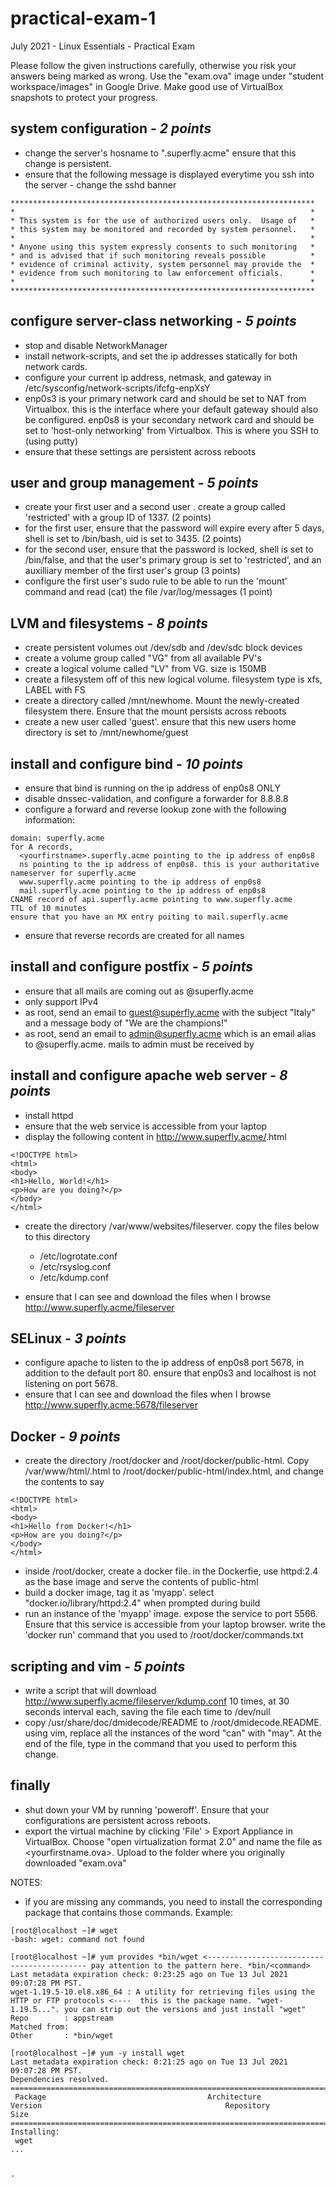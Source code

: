 # practical-exam-1
July 2021 - Linux Essentials - Practical Exam

Please follow the given instructions carefully, otherwise you risk your answers being marked as wrong. Use the "exam.ova" image under "student workspace/images" in Google Drive.  Make good use of VirtualBox snapshots to protect your progress.

## system configuration - *2 points*
 
- change the server's hosname to "<yourfirstname>.superfly.acme" ensure that this change is persistent.
- ensure that the following message is displayed everytime you ssh into the server - change the sshd banner 

```
********************************************************************
*                                                                  *
* This system is for the use of authorized users only.  Usage of   *
* this system may be monitored and recorded by system personnel.   *
*                                                                  *
* Anyone using this system expressly consents to such monitoring   *
* and is advised that if such monitoring reveals possible          *
* evidence of criminal activity, system personnel may provide the  *
* evidence from such monitoring to law enforcement officials.      *
*                                                                  *
********************************************************************
```

## configure server-class networking - *5 points*

- stop and disable NetworkManager 
- install network-scripts, and set the ip addresses statically for both network cards.
- configure your current ip address, netmask, and gateway in /etc/sysconfig/network-scripts/ifcfg-enpXsY 
- enp0s3 is your primary network card and should be set to NAT from Virtualbox. this is the interface where your default gateway should also be configured. enp0s8 is your secondary network card and should be set to 'host-only networking' from Virtualbox. This is where you SSH to (using putty) 
- ensure that these settings are persistent across reboots 

## user and group management - *5 points*

- create your first user <your first name> and a second user <your last name>. create a group called 'restricted' with a group ID of 1337. (2 points)
- for the first user, ensure that the password will expire every after 5 days, shell is set to /bin/bash, uid is set to 3435. (2 points)
- for the second user, ensure that the password is locked, shell is set to /bin/false, and that the user's primary group is set to 'restricted', and an auxilliary member of the first user's group (3 points)
- configure the first user's sudo rule to be able to run the 'mount' command and read (cat) the file /var/log/messages (1 point)

## LVM and filesystems - *8 points*
- create persistent volumes out /dev/sdb and /dev/sdc block devices
- create a volume group called "VG<firstname>" from all available PV's
- create a logical volume called "LV<firstname>" from VG<firstname>. size is 150MB
- create a filesystem off of this new logical volume. filesystem type is xfs, LABEL with FS<firstname>
- create a directory called /mnt/newhome. Mount the newly-created filesystem there. Ensure that the mount persists across reboots
- create a new user called 'guest'. ensure that this new users home directory is set to /mnt/newhome/guest

## install and configure bind - *10 points*
- ensure that bind is running on the ip address of enp0s8 ONLY
- disable dnssec-validation, and configure a forwarder for 8.8.8.8
- configure a forward and reverse lookup zone with the following information:

```
domain: superfly.acme
for A records,
  <yourfirstname>.superfly.acme pointing to the ip address of enp0s8
  ns pointing to the ip address of enp0s8. this is your authoritative nameserver for superfly.acme
  www.superfly.acme pointing to the ip address of enp0s8
  mail.superfly.acme pointing to the ip address of enp0s8
CNAME record of api.superfly.acme pointing to www.superfly.acme
TTL of 10 minutes
ensure that you have an MX entry poiting to mail.superfly.acme
```
    
- ensure that reverse records are created for all names

## install and configure postfix - *5 points*
    
- ensure that all mails are coming out as <user>@superfly.acme
- only support IPv4
- as root, send an email to guest@superfly.acme with the subject "Italy" and a message body of "We are the champions!"
- as root, send an email to admin@superfly.acme which is an email alias to <yourusername>@superfly.acme. mails to admin must be received by <yourusername>

## install and configure apache web server - *8 points*
    
- install httpd
- ensure that the web service is accessible from your laptop
- display the following content in http://www.superfly.acme/<yourfirstname>.html

```
<!DOCTYPE html>
<html>
<body>
<h1>Hello, World!</h1>
<p>How are you doing?</p>
</body>
</html>
```
    
- create the directory /var/www/websites/fileserver. copy the files below to this directory
  - /etc/logrotate.conf
  - /etc/rsyslog.conf
  - /etc/kdump.conf

- ensure that I can see and download the files when I browse http://www.superfly.acme/fileserver

## SELinux - *3 points*
- configure apache to listen to the ip address of enp0s8 port 5678, in addition to the default port 80. ensure that enp0s3 and localhost is not listening on port 5678.
- ensure that I can see and download the files when I browse http://www.superfly.acme:5678/fileserver

## Docker - *9 points*
- create the directory /root/docker and /root/docker/public-html. Copy /var/www/html/<yourfirstname>.html to /root/docker/public-html/index.html, and change the contents to say
    
```
<!DOCTYPE html>
<html>
<body>
<h1>Hello from Docker!</h1>
<p>How are you doing?</p>
</body>
</html>
```
    
- inside /root/docker, create a docker file. in the Dockerfie, use httpd:2.4 as the base image and serve the contents of public-html
- build a docker image, tag it as 'myapp'. select "docker.io/library/httpd:2.4" when prompted during build
- run an instance of the 'myapp' image. expose the service to port 5566. Ensure that this service is accessible from your laptop browser. write the 'docker run' command that you used to /root/docker/commands.txt

## scripting and vim - *5 points*
- write a script that will download http://www.superfly.acme/fileserver/kdump.conf 10 times, at 30 seconds interval each, saving the file each time to /dev/null
- copy /usr/share/doc/dmidecode/README to /root/dmidecode.README. using vim, replace all the instances of the word "can" with "may". At the end of the file, type in the command that you used to perform this change.

## finally
- shut down your VM by running 'poweroff'. Ensure that your configurations are persistent across reboots.
- export the virtual machine by clicking 'File' > Export Appliance in VirtualBox. Choose "open virtualization format 2.0" and name the file as <yourfirstname.ova>. Upload to the folder where you originally downloaded "exam.ova"

NOTES:

- if you are missing any commands, you need to install the corresponding package that contains those commands. Example:

```
[root@localhost ~]# wget
-bash: wget: command not found

[root@localhost ~]# yum provides *bin/wget <------------------------------------------- pay attention to the pattern here. *bin/<command>
Last metadata expiration check: 0:23:25 ago on Tue 13 Jul 2021 09:07:28 PM PST.
wget-1.19.5-10.el8.x86_64 : A utility for retrieving files using the HTTP or FTP protocols <----  this is the package name. "wget-1.19.5...". you can strip out the versions and just install "wget"
Repo        : appstream
Matched from:
Other       : *bin/wget

[root@localhost ~]# yum -y install wget
Last metadata expiration check: 0:21:25 ago on Tue 13 Jul 2021 09:07:28 PM PST.
Dependencies resolved.
============================================================================================================================================
 Package                                    Architecture         Version                                         Repository            Size
============================================================================================================================================
Installing:
 wget
...
```
                                                                                                 
                                                                                              
                                                                                                 
                                                                                                 - 
                                                                                                 
